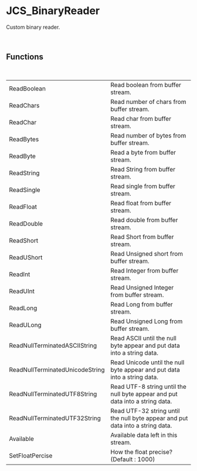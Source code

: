 <div id="content-header">
  <h1>JCS_BinaryReader</h1>
</div>

<p>
  Custom binary reader.
</p>


<br/>
<h2>Functions</h2>
<br/>

<table>
  <tr>
    <td>ReadBoolean</td>
    <td>Read boolean from buffer stream.</td>
  </tr>
  <tr>
    <td>ReadChars</td>
    <td>Read number of chars from buffer stream.</td>
  </tr>
  <tr>
    <td>ReadChar</td>
    <td>Read char from buffer stream.</td>
  </tr>
  <tr>
    <td>ReadBytes</td>
    <td>Read number of bytes from buffer stream.</td>
  </tr>
  <tr>
    <td>ReadByte</td>
    <td>Read a byte from buffer stream.</td>
  </tr>
  <tr>
    <td>ReadString</td>
    <td>Read String from buffer stream.</td>
  </tr>
  <tr>
    <td>ReadSingle</td>
    <td>Read single from buffer stream.</td>
  </tr>
  <tr>
    <td>ReadFloat</td>
    <td>Read float from buffer stream.</td>
  </tr>
  <tr>
    <td>ReadDouble</td>
    <td>Read double from buffer stream.</td>
  </tr>
  <tr>
    <td>ReadShort</td>
    <td>Read Short from buffer stream.</td>
  </tr>
  <tr>
    <td>ReadUShort</td>
    <td>Read Unsigned short from buffer stream.</td>
  </tr>
  <tr>
    <td>ReadInt</td>
    <td>Read Integer from buffer stream.</td>
  </tr>
  <tr>
    <td>ReadUInt</td>
    <td>Read Unsigned Integer from buffer stream.</td>
  </tr>
  <tr>
    <td>ReadLong</td>
    <td>Read Long from buffer stream.</td>
  </tr>
  <tr>
    <td>ReadULong</td>
    <td>Read Unsigned Long from buffer stream.</td>
  </tr>
  <tr>
    <td>ReadNullTerminatedASCIIString</td>
    <td>
      Read ASCII until the null byte appear and put data into a string data.
    </td>
  </tr>
  <tr>
    <td>ReadNullTerminatedUnicodeString</td>
    <td>
      Read Unicode until the null byte appear and put data into a string data.
    </td>
  </tr>
  <tr>
    <td>ReadNullTerminatedUTF8String</td>
    <td>
      Read UTF-8 string until the null byte appear and put data into a
      string data.
    </td>
  </tr>
  <tr>
    <td>ReadNullTerminatedUTF32String</td>
    <td>
      Read UTF-32 string until the null byte appear and put data into a
      string data.
    </td>
  </tr>
  <tr>
    <td>Available</td>
    <td>Available data left in this stream.</td>
  </tr>
  <tr>
    <td>SetFloatPercise</td>
    <td>How the float precise? (Default : 1000)</td>
  </tr>
</table>
